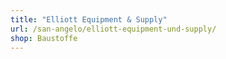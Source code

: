 ```yaml
---
title: "Elliott Equipment & Supply"
url: /san-angelo/elliott-equipment-und-supply/
shop: Baustoffe
---
```

